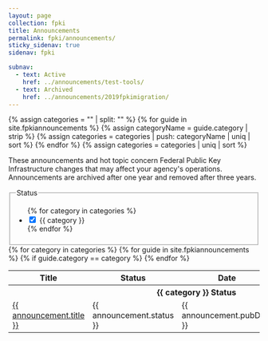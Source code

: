 ```yaml
---
layout: page
collection: fpki
title: Announcements
permalink: fpki/announcements/
sticky_sidenav: true
sidenav: fpki

subnav:
  - text: Active
    href: ../announcements/test-tools/
  - text: Archived
    href: ../announcements/2019fpkimigration/
---
```


{% assign categories = "" | split: "" %}
{% for guide in site.fpkiannouncements %}
  {% assign categoryName = guide.category | strip %}
  {% assign categories = categories | push: categoryName | uniq | sort %}
{% endfor %}
{% assign categories = categories | uniq | sort %}

These announcements and hot topic concern Federal Public Key Infrastructure changes that may affect your agency's operations. Announcements are archived after one year and removed after three years.

<div class="usa-width-one-fourth">
  <fieldset class="usa-fieldset-inputs guides-filter">
    <legend>Status</legend>
    <ul class="usa-unstyled-list">
      {% for category in categories %}
      <li>
        <input class="guides-filter-category" id="category-{{ category | slugify }}" type="checkbox" name="categories" value="{{ category }}" checked>
        <label for="category-{{ category | slugify }}">{{ category }}</label>
      </li>
      {% endfor %}
    </ul>
  </fieldset>
</div>

<table class="usa-table--borderless announce-table">
  <thead class="usa-sr-only">
    <tr>
      <th id="announce-table-heading-title" scope="col">Title</th>
      <th id="announce-table-heading-status" scope="col">Status</th>
      <th id="announce-table-heading-date" scope="col">Date</th>
      <th id="announce-table-heading-description" scope="col">Description</th>
    </tr>
  </thead>
  <tbody>
    {% for category in categories %}
        <tr class="guides-table-category-heading" data-category="{{ category }}">
          <th colspan="4" class="guides-table-heading" id="guides-table-heading-{{ category | slugify }}"><b>{{ category }} Status</b></th>
        </tr>
        {% for guide in site.fpkiannouncements %}
          {% if guide.category == category %}
        <tr class="announce-table-row">
          <td><a href="{{ announcement.url | relative_url }}">{{ announcement.title }}</a></td>
          <td>{{ announcement.status }}</td>
          <td>{{ announcement.pubDate }}</td>
          <td>{{ announcement.description }}</td>
        </tr>
    {% endfor %}
  </tbody>
</table>
